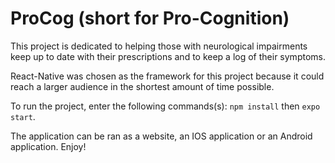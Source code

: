 # ProCog (short for Pro-Cognition)

This project is dedicated to helping those with neurological impairments keep up to date with their prescriptions and to keep a log of their symptoms.

React-Native was chosen as the framework for this project because it could reach a larger audience in the shortest amount of time possible.

To run the project, enter the following commands(s):
`npm install` then `expo start`.

The application can be ran as a website, an IOS application or an Android application. Enjoy!
